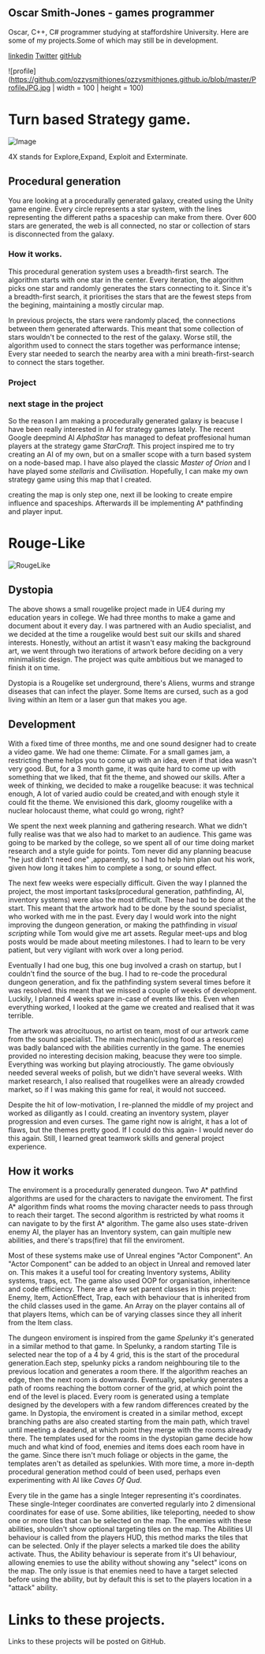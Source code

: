 ## Oscar Smith-Jones - games programmer

Oscar, C++, C# programmer studying at staffordshire University. Here are some of my projects.Some of which may still be in development.

[linkedin](https://www.linkedin.com/in/oscar-smith-jones-44329a195/) 
[Twitter](https://twitter.com/OscarSmithJone1)
[gitHub](https://github.com/ozzysmithjones)

![profile](https://github.com/ozzysmithjones/ozzysmithjones.github.io/blob/master/ProfileJPG.jpg | width = 100 | height = 100)


# Turn based Strategy game.

![Image](https://github.com/ozzysmithjones/ozzysmithjones.github.io/blob/master/GalaxyGeneration.PNG?raw=true)

4X stands for Explore,Expand, Exploit and Exterminate. 

## Procedural generation

You are looking at a procedurally generated galaxy, created using the Unity game engine. Every circle represents a star system, with the lines representing the different paths a spaceship can make from there. Over 600 stars are generated, the web is all connected, no star or collection of stars is disconnected from the galaxy. 

### How it works. 

This procedural generation system uses a breadth-first search. The algorithm starts with one star in the center. Every iteration, the algorithm picks one star and randomly generates the stars connecting to it. Since it's a breadth-first search, it prioritises the stars that are the fewest steps from the begining, maintaining a mostly circular map. 

In previous projects, the stars were randomly placed, the connections between them generated afterwards. This meant that some collection of stars wouldn't be connected to the rest of the galaxy. Worse still, the algorithm used to connect the stars together was performance intense; Every star needed to search the nearby area with a mini breath-first-search to connect the stars together. 

### Project


### next stage in the project

So the reason I am making a procedurally generated galaxy is beacuse I have been really interested in AI for strategy games lately. The recent Google deepmind AI  _AlphaStar_ has managed to defeat proffesional human players at the strategy game _StarCraft_. This project inspired me to try creating an AI of my own, but on a smaller scope with a turn based system on a node-based map. I have also played the classic _Master of Orion_ and I have played some _stellaris_ and _Civilisation_. Hopefully, I can make my own strategy game using this map that I created.

creating the map is only step one, next ill be looking to create empire influence and spaceships. Afterwards ill be implementing A* pathfinding and player input. 

# Rouge-Like

![RougeLike](https://github.com/ozzysmithjones/ozzysmithjones.github.io/blob/master/FIRE.PNG?raw=true)

## Dystopia 

The above shows a small rougelike project made in UE4 during my education years in college. We had three months to make a game and document about it every day. I was partnered with an Audio specialist, and we decided at the time a rougelike would best suit our skills and shared interests. Honestly, without an artist it wasn't easy making the background art, we went through two iterations of artwork before deciding on a very minimalistic design. The project was quite ambitious but we managed to finish it on time.

Dystopia is a Rougelike set underground, there's Aliens, wurms and strange diseases that can infect the player. Some Items are cursed, such as a god living within an Item or a laser gun that makes you age. 

## Development

With a fixed time of three months, me and one sound designer had to create a video game. We had one theme: Climate. For a small games jam, a restricting theme helps you to come up with an idea, even if that idea wasn't very good. But, for a 3 month game, it was quite hard to come up with something that we liked, that fit the theme, and showed our skills. After a week of thinking, we decided to make a rougelike beacuse: it was technical enough, A lot of varied audio could be created,and with enough style it could fit the theme. We envisioned this dark, gloomy rougelike with a nuclear holocaust theme, what could go wrong, right? 

We spent the next week planning and gathering research. What we didn't fully realise was that we also had to market to an audience. This game was going to be marked by the college, so we spent all of our time doing market research and a style guide for points. Tom never did any planning beacuse "he just didn't need one" ,apparently, so I had to help him plan out his work, given how long it takes him to complete a song, or sound effect. 

The next few weeks were especially difficult. Given the way I planned the project, the most important tasks(procedural generation, pathfinding, AI, inventory systems) were also the most difficult. These had to be done at the start. This meant that the artwork had to be done by the sound specialist, who worked with me in the past. Every day I would work into the night improving the dungeon generation, or making the pathfinding in _visual scripting_ while Tom would give me art assets. Regular meet-ups and blog posts would be made about meeting milestones. I had to learn to be very patient, but very vigilant with work over a long period. 

Eventually I had one bug, this one bug involved a crash on startup, but I couldn't find the source of the bug. I had to re-code the procedural dungeon generation, and fix the pathfinding system several times before it was resolved. this meant that we missed a couple of weeks of development. Luckily, I planned 4 weeks spare in-case of events like this. Even when everything worked, I looked at the game we created and realised that it was terrible. 

The artwork was atrocituous, no artist on team, most of our artwork came from the sound specialist. The main mechanic(using food as a resource) was badly balanced with the abilities currently in the game. The enemies provided no interesting decision making, beacuse they were too simple. Everything was working but playing atrocioustly. The game obviously needed several weeks of polish, but we didn't have several weeks. With market research, I also realised that rougelikes were an already crowded market, so if I was making this game for real, it would not succeed.

Despite the hit of low-motivation, I re-planned the middle of my project and worked as diligantly as I could. creating an inventory system, player progression and even curses. The game right now is alright, it has a lot of flaws, but the themes pretty good. If I could do this again- I would never do this again. Still, I learned great teamwork skills and general project experience.


## How it works

The enviroment is a procedurally generated dungeon. Two A* pathfind algorithms are used for the characters to navigate the enviroment. The first A* algorithm finds what rooms the moving character needs to pass through to reach their target. The second algorithm is restricted by what rooms it can navigate to by the first A* algorithm. The game also uses state-driven enemy AI, the player has an Inventory system, can gain multiple new abilities, and there's traps(fire) that fill the enviroment.   

Most of these systems make use of Unreal engines "Actor Component". An "Actor Component" can be added to an object in Unreal and removed later on. This makes it a useful tool for creating Inventory systems, Ability systems, traps, ect. The game also used OOP for organisation, inheritence and code efficiency. There are a few set parent classes in this project: Enemy, Item, ActionEffect, Trap, each with behaviour that is inherited from the child classes used in the game. An Array on the player contains all of that players Items, which can be of varying classes since they all inherit from the Item class. 

The dungeon enviroment is inspired from the game _Spelunky_ it's generated in a similar method to that game. In Spelunky, a random starting Tile is selected near the top of a 4 by 4 grid, this is the start of the procedural generation.Each step, spelunky picks a random neighbouring tile to the previous location and generates a room there. If the algorithm reaches an edge, then the next room is downwards. Eventually, spelunky generates a path of rooms reaching the bottom corner of the grid, at which point the end of the level is placed. Every room is generated using a template designed by the developers with a few random differences created by the game. In Dystopia, the enviroment is created in a similar method, except branching paths are also created starting from the main path, which travel until meeting a deadend, at which point they merge with the rooms already there. The templates used for the rooms in the dystopian game decide how much and what kind of food, enemies and items does each room have in the game. Since there isn't much foliage or objects in the game, the templates aren't as detailed as spelunkies. With more time, a more in-depth procedural generation method could of been used, perhaps even experimenting with AI like _Caves Of Qud_. 

Every tile in the game has a single Integer representing it's coordinates. These single-Integer coordinates are converted regularly into 2 dimensional coordinates for ease of use. Some abilities, like teleporting, needed to show one or more tiles that can be selected on the map. The enemies with these abilities, shouldn't show optional targeting tiles on the map. The Abilities UI behaviour is called from the players HUD, this method marks the tiles that can be selected. Only if the player selects a marked tile does the ability activate. Thus, the Ability behaviour is seperate from it's UI behaviour, allowing enemies to use the ability without showing any "select" icons on the map.  The only issue is that enemies need to have a target selected before using the ability, but by default this is set to the players location in a "attack" ability.

# Links to these projects. 
Links to these projects will be posted on GitHub. 





